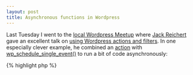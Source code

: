 ```yaml
---
layout: post
title: Asynchronous functions in Wordpress
---
```

Last Tuesday I went to the [local Wordpress Meetup](http://wpnyc.org/) where [Jack Reichert](http://www.jackreichert.com/) gave an excellent talk on [using Wordpress actions and filters](http://www.jackreichert.com/2013/05/22/turning-tricks-using-action-and-filter-hooks-in-wordpress/). In one especially clever example, he combined an [action](http://codex.wordpress.org/Plugin_API/Action_Reference) with [wp_schedule_single_event()](http://codex.wordpress.org/Function_Reference/wp_schedule_single_event) to run a bit of code asynchronously:

{% highlight php %}
<?php
function MY_CRON(){
  wp_schedule_single_event(time(), 'MY_ACTION');
}
add_action('save_post', 'MY_CRON');
 
function MY_FUNCTION(){
  // YOUR CODE HERE
}
add_action('MY_ACTION', 'MY_FUNCTION');
{% endhighlight %}

After a post is saved, `MY_FUNCTION()` is scheduled to run the next time Wordpress’s pseudo-cron system is activated[^cron]. This would be useful if `MY_FUNCTION()` was going to do something that would take a long time[^examples]. Instead of forcing the user to wait for `MY_FUNCTION()` to finish, they’ll see that the post saved immediately and can go about their business. 

This example uses save_post, but you could tie it to any of the [other Wordpress actions](http://codex.wordpress.org/Plugin_API/Action_Reference) that are available.

[^cron]: Wordpress’s pseudo-cron is run when a page is loaded on your site. If you get low traffic, your cron jobs may not be run anytime close to when you intended. You can use a plugin like [Cron View](http://wordpress.org/plugins/cron-view/) to see what’s scheduled.

[^examples]: Anything involving data transfers with another server would be a good candidate.